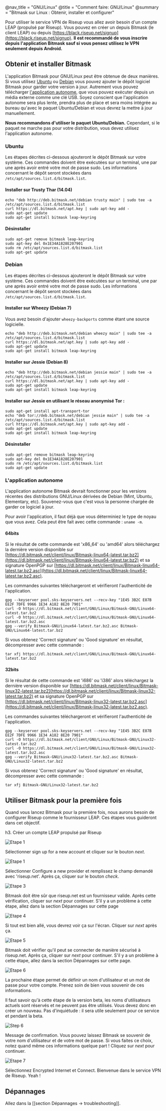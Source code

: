 @nav_title = "GNU/Linux"
@title = "Comment faire: GNU/Linux"
@summary = "Bitmask sur Linux : Obtenir, installer et configurer"

Pour utiliser le service VPN de Riseup vous allez avoir besoin d'un compte LEAP (propulsé par Riseup). Vous pouvez en créer un depuis Bitmask (le client LEAP) ou depuis [https://black.riseup.net/signup](https://black.riseup.net/signup). **Il est recommandé de vous inscrire depuis l'application Bitmask sauf si vous pensez utilisez le VPN seulement depuis Android.**

## Obtenir et installer Bitmask

L'application Bitmask pour GNU/Linux peut être obtenue de deux manières. Si vous utilisez [Ubuntu](#ubuntu) ou [Debian](#debian) vous pouvez ajouter le dépôt logiciel Bitmask pour garder votre version à jour. Autrement vous pouvez télécharger [l'application autonome](#stand-alone-bundle), que vous pouvez exécuter depuis un média externe comme une clé USB. Soyez conscient que l'application autonome sera plus lente, prendra plus de place et sera moins intégrée au bureau qu'avec le paquet Ubuntu/Debian et vous devrez la mettre à jour manuellement.

**Nous recommandons d'utiliser le paquet Ubuntu/Debian.** Cependant, si le paquet ne marche pas pour votre distribution, vous devez utilisez l'application autonome.

### Ubuntu

Les étapes décrites ci-dessous ajouteront le dépôt Bitmask sur votre système. Ces commandes doivent être exécutées sur un terminal, une par une après avoir entré votre mot de passe sudo. Les informations concernant le dépôt seront stockées dans `/etc/apt/sources.list.d/bitmask.list`.

#### Installer sur Trusty Thar (14.04)

	echo "deb http://deb.bitmask.net/debian trusty main" | sudo tee -a /etc/apt/sources.list.d/bitmask.list
	curl https://dl.bitmask.net/apt.key | sudo apt-key add -
	sudo apt-get update
	sudo apt-get install bitmask leap-keyring

#### Désinstaller

	sudo apt-get remove bitmask leap-keyring
	sudo apt-key del 0x1E34A1828E207901
	sudo rm /etc/apt/sources.list.d/bitmask.list
	sudo apt-get update

### Debian

Les étapes décrites ci-dessous ajouteront le dépôt Bitmask sur votre système. Ces commandes doivent être exécutées sur un terminal, une par une après avoir entré votre mot de passe sudo. Les informations concernant le dépôt seront stockées dans `/etc/apt/sources.list.d/bitmask.list`.

#### Installer sur Wheezy (Debian 7)

Vous avez besoin d'ajouter `wheezy-backports` comme étant une source logicielle.

	echo "deb http://deb.bitmask.net/debian wheezy main" | sudo tee -a /etc/apt/sources.list.d/bitmask.list
	curl https://dl.bitmask.net/apt.key | sudo apt-key add -
	sudo apt-get update
	sudo apt-get install bitmask leap-keyring

#### Installer sur Jessie (Debian 8)

	echo "deb http://deb.bitmask.net/debian jessie main" | sudo tee -a /etc/apt/sources.list.d/bitmask.list
	curl https://dl.bitmask.net/apt.key | sudo apt-key add -
	sudo apt-get update
	sudo apt-get install bitmask leap-keyring

#### Installer sur Jessie en utilisant le réseau anonymisé Tor :

	sudo apt-get install apt-transport-tor
	echo "deb tor://deb.bitmask.net/debian jessie main" | sudo tee -a /etc/apt/sources.list.d/bitmask.list
	curl https://dl.bitmask.net/apt.key | sudo apt-key add -
	sudo apt-get update
	sudo apt-get install bitmask leap-keyring

#### Désinstaller

	sudo apt-get remove bitmask leap-keyring
	sudo apt-key del 0x1E34A1828E207901
	sudo rm /etc/apt/sources.list.d/bitmask.list
	sudo apt-get update

### L'application autonome

L'application autonome Bitmask devrait fonctionner pour les versions récentes des distributions GNU/Linux dérivées de Debian (Mint, Ubuntu, Elementary, etc). Souvenez-vous que c'est vous la personne chargée de garder ce logiciel à jour.

Pour avoir l'application, il faut déjà que vous déterminiez le type de noyau que vous avez. Cela peut être fait avec cette commande : `uname -m`.

#### 64bits

Si le résultat de cette commande est 'x86_64' ou 'amd64' alors téléchargez la dernière version disponible sur [https://dl.bitmask.net/client/linux/Bitmask-linux64-latest.tar.bz2](https://dl.bitmask.net/client/linux/Bitmask-linux64-latest.tar.bz2) et sa signature OpenPGP sur [https://dl.bitmask.net/client/linux/Bitmask-linux64-latest.tar.bz2.asc](https://dl.bitmask.net/client/linux/Bitmask-linux64-latest.tar.bz2.asc). 

Les commandes suivantes téléchargeront et vérifieront l'authenticité de l'application.

	gpg --keyserver pool.sks-keyservers.net --recv-key "1E45 3B2C E87B EE2F 7DFE 9966 1E34 A182 8E20 7901"
	curl -O https://dl.bitmask.net/client/GNU/Linux/Bitmask-GNU/Linux64-latest.tar.bz2
	curl -O https://dl.bitmask.net/client/GNU/Linux/Bitmask-GNU/Linux64-latest.tar.bz2.asc
	gpg --verify Bitmask-GNU/Linux64-latest.tar.bz2.asc Bitmask-GNU/Linux64-latest.tar.bz2

Si vous obtenez 'Correct signature' ou 'Good signature' en résultat, décompresser avec cette commande :

	tar xfj https://dl.bitmask.net/client/GNU/Linux/Bitmask-GNU/Linux64-latest.tar.bz2

#### 32bits

Si le résultat de cette commande est 'i686' ou 'i386' alors téléchargez la dernière version disponible sur [https://dl.bitmask.net/client/linux/Bitmask-linux32-latest.tar.bz2](https://dl.bitmask.net/client/linux/Bitmask-linux32-latest.tar.bz2) et sa signature OpenPGP sur [https://dl.bitmask.net/client/linux/Bitmask-linux32-latest.tar.bz2.asc](https://dl.bitmask.net/client/linux/Bitmask-linux32-latest.tar.bz2.asc).

Les commandes suivantes téléchargeront et vérifieront l'authenticité de l'application.

	gpg --keyserver pool.sks-keyservers.net --recv-key "1E45 3B2C E87B EE2F 7DFE 9966 1E34 A182 8E20 7901"
	curl -O https://dl.bitmask.net/client/GNU/Linux/Bitmask-GNU/Linux32-latest.tar.bz2
	curl -O https://dl.bitmask.net/client/GNU/Linux/Bitmask-GNU/Linux32-latest.tar.bz2.asc
	gpg --verify Bitmask-GNU/Linux32-latest.tar.bz2.asc Bitmask-GNU/Linux32-latest.tar.bz2


Si vous obtenez 'Correct signature' ou 'Good signature' en résultat, décompresser avec cette commande :

	tar xfj Bitmask-GNU/Linux32-latest.tar.bz2

## Utiliser Bitmask pour la première fois

Quand vous lancez Bitmask pour la première fois, nous aurons besoin de configurer Riseup comme le fournisseur LEAP. Ces étapes vous guideront dans cet objectif.

h3. Créer un compte LEAP propulsé par Riseup

![Etape 1](Bitmask-1.png)

Sélectionner sign up for a new account et cliquer sur le bouton *next*.

![Etape 1](Bitmask-2.png)

Sélectionner Configure a new provider et remplissez le champ demandé avec 'riseup.net'. Après ça, cliquer sur le bouton *check*.

![Etape 3](Bitmask-3.png)

Bitmask doit être sûr que riseup.net est un fournisseur valide. Après cette vérification, cliquer sur *next* pour continuer. S'il y a un problème à cette étape, allez dans la section Dépannages sur cette page

![Etape 4](Bitmask-4.png)

Si tout est bien allé, vous devrez voir ça sur l'écran. Cliquer sur *next* après ça.

![Etape 5](Bitmask-5.png)

Bitmask doit vérifier qu'il peut se connecter de manière sécurisé à riseup.net. Après ça, cliquer sur *next* pour continuer. S'il y a un problème à cette étape, allez dans la section Dépannages sur cette page.

![Etape 6](GNU/Linux/Bitmask-6.png)

La prochaine étape permet de définir un nom d'utilisateur et un mot de passe pour votre compte. Prenez soin de bien vous souvenir de ces informations.

Il faut savoir qu'à cette étape de la version beta, les noms d'utilisateurs actuels sont réservés et ne peuvent pas être utilisés. Vous devez donc en créer un nouveau. Pas d'inquiétude : il sera utile seulement pour ce service et pendant la beta.

![Step 6](Bitmask-7.png)

Message de confirmation. Vous pouvez laissez Bitmask se souvenir de votre nom d'utilisateur et de votre mot de passe. Si vous faites ce choix, notez quand même ces informations quelque part ! Cliquez sur *next* pour continuer.

![Etape 7](Bitmask-8.png)

Sélectionnez Encrypted Internet et Connect. Bienvenue dans le service VPN de Riseup. Yeah !

## Dépannages

Allez dans la [[section Dépannages -> troubleshooting]].

